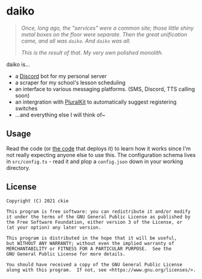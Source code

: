 # daiko

> *Once, long ago, the "services" were a common site; those little shiny metal boxes on the floor were separate.*
> *Then the great unification came, and all was `daiko`. And `daiko` was all.*
> 
> *This is the result of that. My very own polished monolith.*

daiko is...

- a [Discord](https://discord.com) bot for my personal server
- a scraper for my school's lesson scheduling
- an interface to various messaging platforms. (SMS, Discord, TTS calling soon)
- an intergration with [PluralKit](https://pluralkit.me) to automatically suggest registering switches
- ...and everything else I will think of~

## Usage

Read the code (or [the code](https://github.com/ckiee/nixfiles/blob/29d67aa9344b2218ee5816681b369f856262151d/modules/services/daiko.nix) that deploys it) to learn how it works since I'm not really expecting anyone else to use this.
The configuration schema lives in `src/config.ts` - read it and plop a `config.json` down in your working directory.

## License

    Copyright (C) 2021 ckie

    This program is free software: you can redistribute it and/or modify
    it under the terms of the GNU General Public License as published by
    the Free Software Foundation, either version 3 of the License, or
    (at your option) any later version.

    This program is distributed in the hope that it will be useful,
    but WITHOUT ANY WARRANTY; without even the implied warranty of
    MERCHANTABILITY or FITNESS FOR A PARTICULAR PURPOSE.  See the
    GNU General Public License for more details.

    You should have received a copy of the GNU General Public License
    along with this program.  If not, see <https://www.gnu.org/licenses/>.
